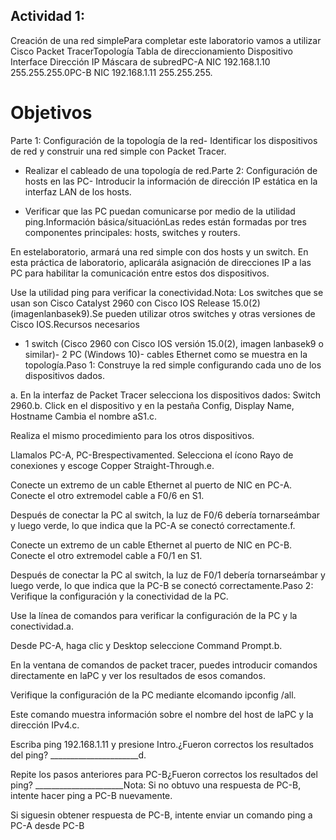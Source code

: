
## Actividad 1:
Creación de una red simplePara completar este laboratorio vamos a utilizar Cisco Packet TracerTopología Tabla de direccionamiento Dispositivo Interface Dirección IP Máscara de subredPC-A
NIC 192.168.1.10 255.255.255.0PC-B NIC 192.168.1.11 255.255.255.

# Objetivos
Parte 1: Configuración de la topología de la red- Identificar los dispositivos de red y construir una red simple con Packet Tracer.

- Realizar el cableado de una topología de red.Parte 2: Configuración de hosts en las PC- Introducir la información de dirección IP estática en la interfaz LAN de los hosts.

- Verificar que las PC puedan comunicarse por medio de la utilidad ping.Información básica/situaciónLas redes están formadas por tres componentes principales: hosts, switches y routers. 

En estelaboratorio, armará una red simple con dos hosts y un switch. En esta práctica de laboratorio, aplicarála asignación de direcciones IP a las PC para habilitar la comunicación entre estos dos dispositivos.

Use la utilidad ping para verificar la conectividad.Nota: Los switches que se usan son Cisco Catalyst 2960 con Cisco IOS Release 15.0(2) (imagenlanbasek9).Se pueden utilizar otros switches y otras versiones de Cisco IOS.Recursos necesarios

- 1 switch (Cisco 2960 con Cisco IOS versión 15.0(2), imagen lanbasek9 o similar)- 2 PC (Windows 10)- cables Ethernet como se muestra en la topología.Paso 1: Construye la red simple configurando cada uno de los dispositivos dados.

a. En la interfaz de Packet Tracer selecciona los dispositivos dados: Switch 2960.b. Click en el dispositivo y en la pestaña Config, Display Name, Hostname Cambia el nombre aS1.c. 

Realiza el mismo procedimiento para los otros dispositivos. 

Llamalos PC-A, PC-Brespectivamented. Selecciona el ícono Rayo de conexiones y escoge Copper Straight-Through.e.

Conecte un extremo de un cable Ethernet al puerto de NIC en PC-A. Conecte el otro extremodel cable a F0/6 en S1. 

Después de conectar la PC al switch, la luz de F0/6 debería tornarseámbar y luego verde, lo que indica que la PC-A se conectó correctamente.f. 

Conecte un extremo de un cable Ethernet al puerto de NIC en PC-B. Conecte el otro extremodel cable a F0/1 en S1. 

Después de conectar la PC al switch, la luz de F0/1 debería tornarseámbar y luego verde, lo que indica que la PC-B se conectó correctamente.Paso 2: Verifique la configuración y la conectividad de la PC.

Use la línea de comandos para verificar la configuración de la PC y la conectividad.a.

Desde PC-A,
haga clic y Desktop seleccione Command Prompt.b.

En la ventana de comandos de packet tracer, puedes introducir comandos directamente en laPC y ver los resultados de esos comandos. 

Verifique la configuración de la PC mediante elcomando ipconfig /all. 

Este comando muestra información sobre el nombre del host de laPC y la dirección IPv4.c. 

Escriba ping 192.168.1.11 y presione Intro.¿Fueron correctos los resultados del ping? ______________________d.

Repite los pasos anteriores para PC-B¿Fueron correctos los resultados del ping? ______________________Nota: Si no obtuvo una respuesta de PC-B, intente hacer ping a PC-B nuevamente.

Si siguesin obtener respuesta de PC-B, intente enviar un comando ping a PC-A desde PC-B

